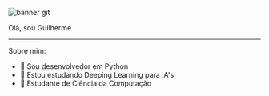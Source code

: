 
![banner git](https://github.com/guimileib/guimileib/assets/110914003/c80c7196-143a-400a-9cdc-39690a415ef9)

Olá, sou Guilherme
_________________________________________________________________________________________________________________________________
Sobre mim:
- 🔭 Sou desenvolvedor em Python
- 🌱 Estou estudando Deeping Learning para IA's
- 💬 Estudante de Ciência da Computação


